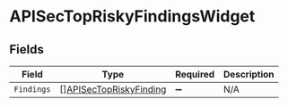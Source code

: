# APISecTopRiskyFindingsWidget


## Fields

| Field                                                                   | Type                                                                    | Required                                                                | Description                                                             |
| ----------------------------------------------------------------------- | ----------------------------------------------------------------------- | ----------------------------------------------------------------------- | ----------------------------------------------------------------------- |
| `Findings`                                                              | [][APISecTopRiskyFinding](../../models/shared/apisectopriskyfinding.md) | :heavy_minus_sign:                                                      | N/A                                                                     |